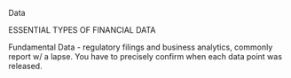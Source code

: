 Data

ESSENTIAL TYPES OF FINANCIAL DATA

Fundamental Data - regulatory filings and business analytics, commonly report w/ a lapse. You have to precisely confirm when each data point was released.
